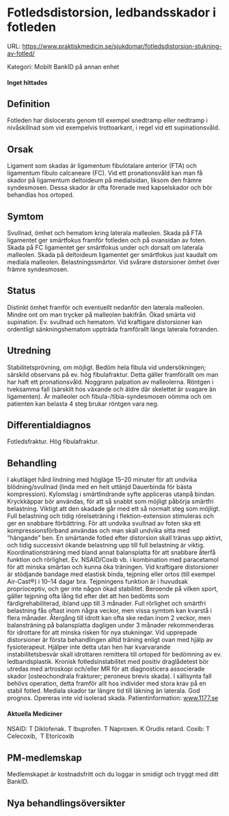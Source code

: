 # Fotledsdistorsion, ledbandsskador i fotleden

URL: https://www.praktiskmedicin.se/sjukdomar/fotledsdistorsion-stukning-av-fotled/



Kategori: Mobilt BankID på annan enhet

#### Inget hittades

## Definition

Fotleden har dislocerats genom till exempel snedtramp eller nedtramp i nivåskillnad som vid exempelvis trottoarkant, i regel vid ett supinationsvåld.

## Orsak

Ligament som skadas är ligamentum fibulotalare anterior (FTA) och ligamentum fibulo calcaneare (FC). Vid ett pronationsvåld kan man få skador på ligamentum deltoideum på medialsidan, liksom den främre syndesmosen. Dessa skador är ofta förenade med kapselskador och bör behandlas hos ortoped.

## Symtom

Svullnad, ömhet och hematom kring laterala malleolen. Skada på FTA ligamentet ger smärtfokus framför fotleden och på ovansidan av foten. Skada på FC ligamentet ger smärtfokus under och dorsalt om laterala malleolen. Skada på deltoideum ligamentet ger smärtfokus just kaudalt om mediala malleolen. Belastningssmärtor. Vid svårare distorsioner ömhet över främre syndesmosen.

## Status

Distinkt ömhet framför och eventuellt nedanför den laterala malleolen. Mindre ont om man trycker på malleolen bakifrån. Ökad smärta vid supination. Ev. svullnad och hematom. Vid kraftigare distorsioner kan ordentligt sänkningshematom uppträda framförallt längs laterala fotranden.

## Utredning

Stabilitetsprövning, om möjligt. Bedöm hela fibula vid undersökningen; särskild observans på ev. hög fibulafraktur. Detta gäller framförallt om man har haft ett pronationsvåld. Noggrann palpation av malleolerna. Röntgen i tveksamma fall (särskilt hos växande och äldre där skelettet är svagare än ligamenten). Är malleoler och fibula-/tibia-syndesmosen oömma och om patienten kan belasta 4 steg brukar röntgen vara neg.

## Differentialdiagnos

Fotledsfraktur. Hög fibulafraktur.

## Behandling

I akutläget hård lindning med högläge 15–20 minuter för att undvika blödning/svullnad (linda med en helt uttänjd Dauerbinda för bästa kompression). Kylomslag i smärtlindrande syfte appliceras utanpå bindan. Kryckkäppar bör användas, för att så snabbt som möjligt påbörja smärtfri belastning. Viktigt att den skadade går med ett så normalt steg som möjligt. Full belastning och tidig rörelseträning i flektion-extension stimuleras och ger en snabbare förbättring. För att undvika svullnad av foten ska ett kompressionsförband användas och man skall undvika sitta med ”hängande” ben.
En smärtande fotled efter distorsion skall tränas upp aktivt, och tidig successivt ökande belastning upp till full belastning är viktig. Koordinationsträning med bland annat balansplatta för att snabbare återfå funktion och rörlighet. Ev. NSAID/Coxib vb. i kombination med paracetamol för att minska smärtan och kunna öka träningen.
Vid kraftigare distorsioner är stödjande bandage med elastisk binda, tejpning eller ortos (till exempel Air-Cast®) i 10–14 dagar bra. Tejpningens funktion är i huvudsak proprioceptiv, och ger inte någon ökad stabilitet. Beroende på vilken sport, gäller tejpning ofta lång tid efter det att hen bedömts som färdigrehabiliterad, ibland upp till 3 månader.
Full rörlighet och smärtfri belastning fås oftast inom några veckor, men vissa symtom kan kvarstå i flera månader. Återgång till idrott kan ofta ske redan inom 2 veckor, men balansträning på balansplatta dagligen under 3 månader rekommenderas för idrottare för att minska risken för nya stukningar. Vid upprepade distorsioner är första behandlingen alltid träning enligt ovan med hjälp av fysioterapeut. Hjälper inte detta utan hen har kvarvarande instabilitetsbesvär skall idrottaren remittera till ortoped för bedömning av ev. ledbandsplastik. Kronisk fotledsinstabilitet med positiv draglådetest bör utredas med artroskopi och/eller MR för att diagnosticera associerade skador (osteochondrala frakturer; peroneus brevis skada). I sällsynta fall behövs operation, detta framför allt hos individer med stora krav på en stabil fotled.
Mediala skador tar längre tid till läkning än laterala. God prognos. Opereras inte vid isolerad skada.
Patientinformation: www.1177.se

#### Aktuella Mediciner

NSAID: T Diklofenak. T Ibuprofen. T Naproxen. K Orudis retard.
Coxib: T Celecoxib,  T Etoricoxib 

## PM-medlemskap

Medlemskapet är kostnadsfritt och du loggar in smidigt och tryggt med ditt BankID.

## Nya behandlingsöversikter

